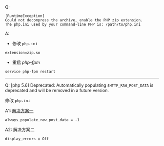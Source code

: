 Q:

```
[RuntimeException]
Could not decompress the archive, enable the PHP zip extension.
The php.ini used by your command-line PHP is: /path/to/php.ini
```

A:

* 修改 `php.ini`

```
extension=zip.so
```

* 重启 _php-fpm_

`service php-fpm restart`

---

Q: [php 5.6] Deprecated: Automatically populating `$HTTP_RAW_POST_DATA` is deprecated and will be removed in a future version.

修改 `php.ini`

A1: [解决方案一](https://www.bram.us/2014/10/26/php-5-6-automatically-populating-http_raw_post_data-is-deprecated-and-will-be-removed-in-a-future-version/)

```
always_populate_raw_post_data = -1
```

A2: 解决方案二

```
display_errors = Off
```

